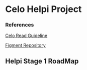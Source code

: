 # Celo Helpi Project
### References
[Celo Read Guideline](https://docs.google.com/document/d/13LWLrWzZ34M0ldWGeDANcWxw9nEWk3AX3VwXRBIOs1M/edit)

[Figment Repository](https://github.com/aglamadrid19/datahub-learn.git)

## Helpi Stage 1 RoadMap

<!--stackedit_data:
eyJoaXN0b3J5IjpbMTM3NzU5ODY5MiwyMDM5OTI1OTM4LC0xND
EyODEyNjQ5LC01NjIxMzYzMSwtNTIyMzAzMDQwXX0=
-->